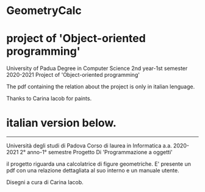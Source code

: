 # GeometryCalc
# project of 'Object-oriented programming'

University of Padua
Degree in Computer Science
2nd year-1st semester 2020-2021
Project of 'Object-oriented programming'

The pdf containing the relation about the project is only in italian lenguage.

Thanks to Carina Iacob for paints.


# italian version below.
----------------------------------------------------------------------------------------------------------------------------

Università degli studi di Padova
Corso di laurea in Informatica
a.a. 2020-2021
2° anno-1° semestre
Progetto Di 'Programmazione a oggetti'

il progetto riguarda una calcolatrice di figure geometriche.
E' presente un pdf con una relazione dettagliata al suo interno e un manuale utente.

Disegni a cura di Carina Iacob.


